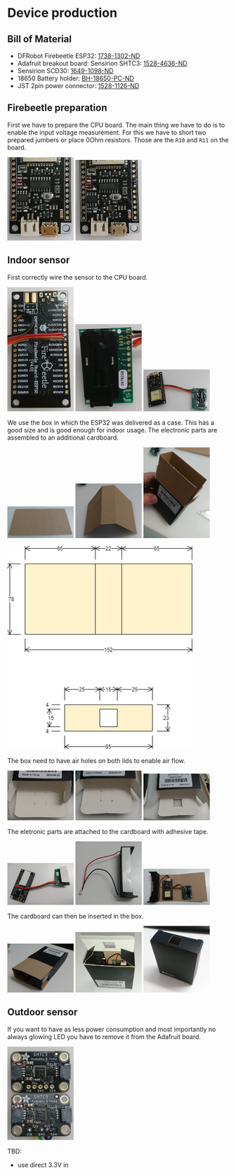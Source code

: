 Device production
=================


Bill of Material
----------------

* DFRobot Firebeetle ESP32: [1738-1302-ND](https://www.digikey.ch/product-detail/de/dfrobot/DFR0478/1738-1302-ND/7398878)
* Adafruit breakout board: Sensirion SHTC3: [1528-4636-ND](https://www.digikey.ch/product-detail/de/adafruit-industries-llc/4636/1528-4636-ND/12504001)
* Sensirion SCD30: [1649-1098-ND](https://www.digikey.ch/product-detail/de/sensirion-ag/SCD30/1649-1098-ND/8445334)
* 18650 Battery holder: [BH-18650-PC-ND](https://www.digikey.ch/product-detail/de/mpd-memory-protection-devices/BH-18650-PC/BH-18650-PC-ND/3029216)
* JST 2pin power connector: [1528-1126-ND](https://www.digikey.ch/product-detail/de/adafruit-industries-llc/261/1528-1126-ND/5353586)



Firebeetle preparation
----------------------

First we have to prepare the CPU board.
The main thing we have to do is to enable the input voltage measurement.
For this we have to short two prepared jumbers or place 0Ohm resistors.
Those are the `R10` and `R11` on the board.

<p float="left">
<img src="images/esp32_01_no_adc_bridge.jpg" width="30%">
<img src="images/esp32_02_adc_bridge.jpg" width="30%">
</p>



Indoor sensor
-------------

First correctly wire the sensor to the CPU board.

<p float="left">
<img src="images/scd30_01_esp_wires.jpg" width="30%">
<img src="images/scd30_02_sensor_wires.jpg" width="30%">
<img src="images/scd30_03_complete_wires.jpg" width="30%">
</p>

We use the box in which the ESP32 was delivered as a case.
This has a good size and is good enough for indoor usage.
The electronic parts are assembled to an additional cardboard.

<p float="left">
<img src="images/scd30_04_cardboard_empty.jpg" width="30%">
<img src="images/scd30_05_cardboard_folded.jpg" width="30%">
<img src="images/scd30_06_cardboard_case_test.jpg" width="30%">
</p>

![Case plan](scd30_case.png)

The box need to have air holes on both lids to enable air flow.

<p float="left">
<img src="images/scd30_07_case_marks.jpg" width="30%">
<img src="images/scd30_08_case_cuts.jpg" width="30%">
<img src="images/scd30_09_case_hole.jpg" width="30%">
</p>

The eletronic parts are attached to the cardboard with adhesive tape.

<p float="left">
<img src="images/scd30_10_adhesive.jpg" width="30%">
<img src="images/scd30_11_battery.jpg" width="30%">
<img src="images/scd30_12_placed.jpg" width="30%">
</p>

The cardboard can then be inserted in the box.

<p float="left">
<img src="images/scd30_13_slide_in.jpg" width="30%">
<img src="images/scd30_14_fit_in_case.jpg" width="30%">
<img src="images/scd30_15_case_closed.jpg" width="30%">
</p>



Outdoor sensor
--------------

If you want to have as less power consumption
and most importantly no always glowing LED
you have to remove it from the Adafruit board.

<img src="images/shtc3_led.jpg" width="30%">

TBD:

* use direct 3.3V in
